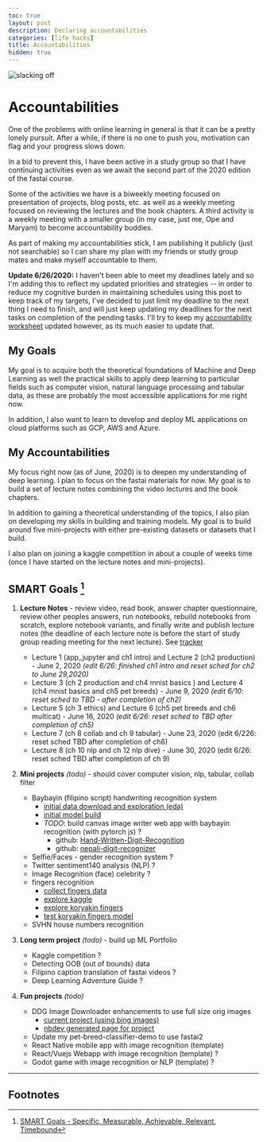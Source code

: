 ```yaml
---
toc: true
layout: post
description: Declaring accountabilities
categories: [life hacks]
title: Accountabilities
hidden: true
---
```

![slacking off](https://imgs.xkcd.com/comics/compiling.png)
# Accountabilities

One of the problems with online learning in general is that it can be a pretty lonely pursuit. After a while, if there is no one to push you, motivation can flag and your progress slows down.

In a bid to prevent this, I have been active in a study group so that I have continuing activities even as we await the second part of the 2020 edition of the fastai course.

Some of the activities we have is a biweekly meeting focused on presentation of projects, blog posts, etc. as well as a weekly meeting focused on reviewing the lectures and the book chapters. A third activity is a weekly meeting with a smaller group (in my case, just me, Ope and Maryam) to become accountability buddies.

As part of making my accountabilities stick, I am publishing it publicly (just not searchable) so I can share my plan with my friends or study group mates and make myself accountable to them.

**Update 6/26/2020:** I haven't been able to meet my deadlines lately and so I'm adding this to reflect my updated priorities and strategies -- in order to reduce my cognitive burden in maintaining schedules using this post to keep track of my targets, I've decided to just limit my deadline to the next thing I need to finish, and will just keep updating my deadlines for the next tasks on completion of the pending tasks. I'll try to keep my [accountability worksheet](https://docs.google.com/spreadsheets/d/1_tddHm4evJIwsfwEvh-T9RMqPVe115WlXOfr-iGj3cU/edit#gid=990074392) updated however, as its much easier to update that. 
## My Goals

My goal is to acquire both the theoretical foundations of Machine and Deep Learning as well the practical skills to apply deep learning to particular fields such as computer vision, natural language processing and tabular data, as these are probably the most accessible applications for me right now.

In addition, I also want to learn to develop and deploy ML applications on cloud platforms such as GCP, AWS and Azure.

## My Accountabilities 

My focus right now (as of June, 2020) is to deepen my understanding of deep learning. 
I plan to focus on the fastai materials for now. My goal is to build a set of lecture notes combining the video lectures and the book chapters.

In addition to gaining a theoretical understanding of the topics, I also plan on developing my skills in building and training models. My goal is to build around five mini-projects with either pre-existing datasets or datasets that I build.

I also plan on joining a kaggle competition in about a couple of weeks time (once I have started on the lecture notes and mini-projects).

## SMART Goals [^1]

1. **Lecture Notes** - review video, read book, answer chapter questionnaire, review other peoples answers, run notebooks, rebuild notebooks from scratch, explore notebook variants, and finally write and publish lecture notes (the deadline of each lecture note is before the start of study group reading meeting for the next lecture). See [tracker](https://docs.google.com/spreadsheets/d/1TOrSfRrLD9i1He8gac9CQ2vXGzF-bnZMimyvhNc6bsg/edit#gid=0)	

	* Lecture 1 (app_jupyter and ch1 intro) and Lecture 2 (ch2 production) - June 2, 2020 _(edit 6/26: finished ch1 intro and reset sched for ch2 to June 29,2020)_
	* Lecture 3 (ch 2 production and ch4 mnist basics ) and Lecture 4 (ch4 mnist basics and ch5 pet breeds) - June 9, 2020 _(edit 6/10: reset sched to TBD - after completion of ch2)_
	* Lecture 5 (ch 3 ethics) and Lecture 6 (ch5 pet breeds and ch6 multicat) - June 16, 2020 _(edit 6/26: reset sched to TBD after completion of ch5)_
	* Lecture 7 (ch 8 collab and ch 9 tabular) - June 23, 2020 (edit 6/226: reset sched TBD after completion of ch6)
	* Lecture 8 (ch 10 nlp and ch 12 nlp dive) - June 30, 2020 (edit 6/26: reset sched TBD after completion of ch 9)

2. **Mini projects** _(todo)_ - should cover computer vision, nlp, tabular, collab filter

	* Baybayin (filipino script) handwriting recognition system
		* [initial data download and exploration (eda)](https://github.com/butchland/fastai_nb_explorations/blob/master/baybayin_handwritten_character_dataset_initial_eda.ipynb)
		* [initial model build](https://github.com/butchland/fastai_nb_explorations/blob/master/baybayin_handwritten_character_dataset_initial_model_build.ipynb)
		* _TODO_: build canvas image writer web app with baybayin recognition (with pytorch js) ?
			* github: [Hand-Written-Digit-Recognition](https://github.com/bensonruan/Hand-Written-Digit-Recognition)
			* github: [nepali-digit-recognizer](https://github.com/bhuwanaryal19/nepali_digit_recognizer)
	* Selfie/Faces - gender recognition system ?
	* Twitter sentiment140 analysis (NLP) ?
	* Image Recognition (face) celebrity ?
	* fingers recognition 
		* [collect fingers data](https://github.com/butchland/fastai_nb_explorations/blob/master/CollectRealFingersData.ipynb)
		* [explore kaggle](https://github.com/butchland/fastai_nb_explorations/blob/master/ExploreKaggle.ipynb)
		* [explore koryakin fingers](https://github.com/butchland/fastai_nb_explorations/blob/master/ExploreKoryakinFingers.ipynb)
		* [test koryakin fingers model](https://github.com/butchland/fastai_nb_explorations/blob/master/TestKoryakinFingersModel.ipynb)
	* SVHN house numbers recognition


3. **Long term project** _(todo)_ - build up ML Portfolio

	* Kaggle competition ?
	* Detecting OOB (out of bounds) data
	* Filipino caption translation of fastai videos ?
	* Deep Learning Adventure Guide ?

4. **Fun projects** _(todo)_

	* DDG Image Downloader enhancements to use full size orig images
		* [current project (using bing images)](https://github.com/butchland/ddg_images_downloader)
		* [nbdev generated page for project](https://butchland.github.io/ddg_images_downloader)
	* Update my pet-breed-classifier-demo to use fastai2
	* React Native mobile app with image recognition (template)
	* React/Vuejs Webapp with image recognition (template) ?
	* Godot game with image recognition or NLP (template) ?

---
## Footnotes

[^1]: [SMART Goals - Specific, Measurable, Achievable, Relevant, Timebound](https://en.wikipedia.org/wiki/SMART_criteria)
